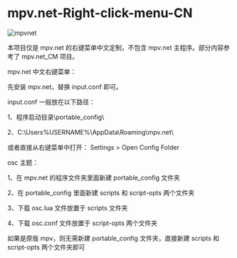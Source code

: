 # mpv.net-Right-click-menu-CN


![mpvnet](https://user-images.githubusercontent.com/70951194/148343777-0aec84f7-f975-42a5-a4c5-cd092b4539d9.png)




本项目仅是 mpv.net 的右键菜单中文定制，不包含 mpv.net 主程序。部分内容参考了 mpv.net_CM 项目。



mpv.net 中文右键菜单：

先安装 mpv.net，替换 input.conf 即可。

input.conf 一般放在以下路径：

1、程序启动目录\portable_config\ 

2、C:\Users\%USERNAME%\AppData\Roaming\mpv.net\

或者直接从右键菜单中打开： Settings > Open Config Folder



osc 主题：

1、在 mpv.net 的程序文件夹里面新建 portable_config 文件夹

2、在 portable_config 里面新建 scripts 和 script-opts 两个文件夹

3、下载 osc.lua 文件放置于 scripts 文件夹

4、下载 osc.conf 文件放置于  script-opts 两个文件夹

如果是原版 mpv，则无需新建 portable_config 文件夹，直接新建 scripts 和 script-opts 两个文件夹即可
